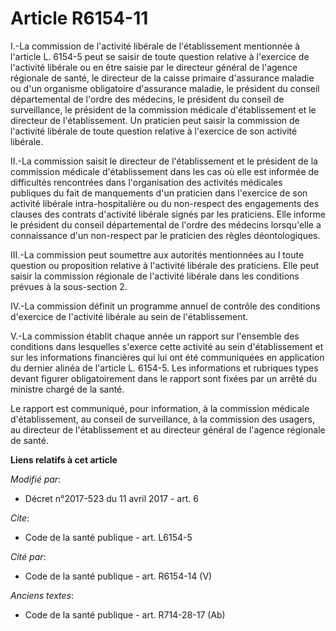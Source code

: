 # Article R6154-11

I.-La commission de l'activité libérale de l'établissement mentionnée à l'article L. 6154-5 peut se saisir de toute question
relative à l'exercice de l'activité libérale ou en être saisie par le directeur général de l'agence régionale de santé, le
directeur de la caisse primaire d'assurance maladie ou d'un organisme obligatoire d'assurance maladie, le président du
conseil départemental de l'ordre des médecins, le président du conseil de surveillance, le président de la commission
médicale d'établissement et le directeur de l'établissement. Un praticien peut saisir la commission de l'activité libérale de
toute question relative à l'exercice de son activité libérale. 

II.-La commission saisit le directeur de l'établissement et le président de la commission médicale d'établissement dans les
cas où elle est informée de difficultés rencontrées dans l'organisation des activités médicales publiques du fait de
manquements d'un praticien dans l'exercice de son activité libérale intra-hospitalière ou du non-respect des engagements des
clauses des contrats d'activité libérale signés par les praticiens. Elle informe le président du conseil départemental de
l'ordre des médecins lorsqu'elle a connaissance d'un non-respect par le praticien des règles déontologiques. 

III.-La commission peut soumettre aux autorités mentionnées au I toute question ou proposition relative à l'activité libérale
des praticiens. Elle peut saisir la commission régionale de l'activité libérale dans les conditions prévues à la sous-section
2. 

IV.-La commission définit un programme annuel de contrôle des conditions d'exercice de l'activité libérale au sein de
l'établissement. 

V.-La commission établit chaque année un rapport sur l'ensemble des conditions dans lesquelles s'exerce cette activité au
sein d'établissement et sur les informations financières qui lui ont été communiquées en application du dernier alinéa de
l'article L. 6154-5. Les informations et rubriques types devant figurer obligatoirement dans le rapport sont fixées par un
arrêté du ministre chargé de la santé. 

Le rapport est communiqué, pour information, à la commission médicale d'établissement, au conseil de surveillance, à la
commission des usagers, au directeur de l'établissement et au directeur général de l'agence régionale de santé.

**Liens relatifs à cet article**

_Modifié par_:

  - Décret n°2017-523 du 11 avril 2017 - art. 6

_Cite_:

  - Code de la santé publique - art. L6154-5

_Cité par_:

  - Code de la santé publique - art. R6154-14 (V)

_Anciens textes_:

  - Code de la santé publique - art. R714-28-17 (Ab)
